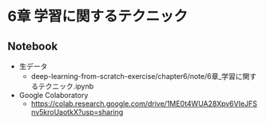 # 6章 学習に関するテクニック 

## Notebook
- 生データ
  - deep-learning-from-scratch-exercise/chapter6/note/6章_学習に関するテクニック.ipynb
- Google Colaboratory 
  - https://colab.research.google.com/drive/1ME0t4WUA28Xpv6VIeJFSnv5kroUaotkX?usp=sharing
